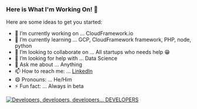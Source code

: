 ### Here is What I'm Working On! 👋

Here are some ideas to get you started:

- 🔭 I’m currently working on ... CloudFramework.io
- 🌱 I’m currently learning ... GCP, CloudFramework framework, PHP, node, python
- 👯 I’m looking to collaborate on ... All startups who needs help 😁
- 🤔 I’m looking for help with ... Data Science
- 💬 Ask me about ... Anything
- 📫 How to reach me: ... [LinkedIn](https://www.linkedin.com/in/franherreradugo/)
- 😄 Pronouns: ... He/Him
- ⚡ Fun fact: ... Always in beta

[![Developers, developers, developers... DEVELOPERS](http://img.youtube.com/vi/kpP5W9zhNLY/0.jpg)](https://www.youtube.com/watch?v=kpP5W9zhNLY&feature=emb_title)
